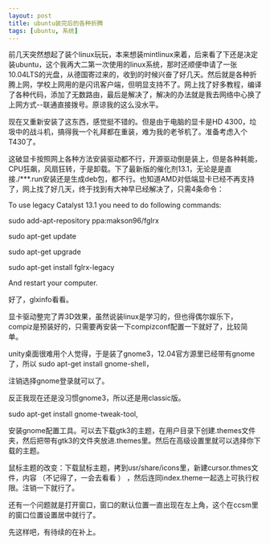 ```yaml
---
layout: post
title: ubuntu装完后的各种折腾
tags: [ubuntu, 系统]
---
```



前几天突然想起了装个linux玩玩，本来想装mintlinux来着，后来看了下还是决定装ubuntu，这个我再大二第一次使用的linux系统，那时还顺便申请了一张10.04LTS的光盘，从德国寄过来的，收到的时候兴奋了好几天。然后就是各种折腾上网，学校上网用的是闪讯客户端，但明显支持不了。网上找了好多教程，编译了各种代码，添加了无数路由，最后是解决了，解决的办法就是我去网络中心换了上网方式--联通直接拨号。原谅我的这么没水平。



   现在又重新安装了这东西，感觉挺不错的。但是由于电脑的显卡是HD 4300，垃圾中的战斗机，搞得我一个礼拜都在重装，难为我的老爷机了。准备考虑入个T430了。



   这破显卡按照网上各种方法安装驱动都不行，开源驱动倒是装上，但是各种耗能，CPU狂飙，风扇狂转，于是卸载。下了最新版的催化剂13.1，无论是是直接./***.run安装还是生成deb包，都不行。也知道AMD对低端显卡已经不再支持了，网上找了好几天，终于找到有大神早已经解决了，只需4条命令：

To use legacy Catalyst 13.1 you need to do following commands:



sudo add-apt-repository ppa:makson96/fglrx

sudo apt-get update

sudo apt-get upgrade

sudo apt-get install fglrx-legacy



And restart your computer.



好了，glxinfo看看。



   显卡驱动整完了弄3D效果，虽然说装linux是学习的，但也得偶尔娱乐下，compiz是预装好的，只需要再安装一下compizconf配置一下就好了，比较简单。



   unity桌面很难用个人觉得，于是装了gnome3，12.04官方源里已经带有gnome了，所以 sudo apt-get install gnome-shell，



注销选择gnome登录就可以了。

   反正我现在还是没习惯gnome3，所以还是用classic版。

sudo apt-get install gnome-tweak-tool,

安装gnome配置工具。可以去下载gtk3的主题，在用户目录下创建.themes文件夹，然后把带有gtk3的文件夹放进.themes里。然后在高级设置里就可以选择你下载的主题。



鼠标主题的改变：下载鼠标主题，拷到usr/share/icons里，新建cursor.thmes文件，内容 （不记得了，一会去看看 ）  ，然后连同index.theme一起选上可执行权限。注销一下就行了。



还有一个问题就是打开窗口，窗口的默认位置一直出现在左上角，这个在ccsm里的窗口位置设置居中就行了。



先这样吧，有待续的在补上。